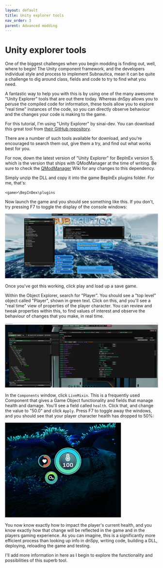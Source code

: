 ```yaml
---
layout: default
title: Unity explorer tools
nav_order: 3
parent: Advanced modding
---
```


# Unity explorer tools

One of the biggest challenges when you begin modding is finding out, well, where to begin! The Unity component framework, and the developers individual style and process to implement Subnautica, mean it can be quite a challenge to dig around class, fields and code to try to find what you need.

A fantastic way to help you with this is by using one of the many awesome "Unity Explorer" tools that are out there today. Whereas dnSpy allows you to peruse the compiled code for information, these tools allow you to explore "real time" instances of the code, so you can directly observe behaviour and the changes your code is making to the game.

For this tutorial, I'm using "Unity Explorer" by sinai-dev. You can download this great tool from [their GitHub repository](https://github.com/sinai-dev/UnityExplorer/releases).

There are a number of such tools available for download, and you're encouraged to search them out, give them a try, and find out what works best for you.

For now, down the latest version of "Unity Explorer" for BepInEx version 5, which is the version that ships with QModManager at the time of writing. Be sure to check the [QModManager](https://github.com/SubnauticaModding/QModManager/wiki) Wiki for any changes to this dependency.

Simply unzip the DLL and copy it into the game BepInEx plugins folder. For me, that's:

`<game>\BepInDex\plugins`

Now launch the game and you should see something like this. If you don't, try pressing F7 to toggle the display of the console windows:

![](.\media\unityexplorerhome.png)

Once you've got this working, click play and load up a save game.

Within the Object Explorer, search for "Player". You should see a "top level" object called "Player", shown in green text. Click on this, and you'll see a "real time" view of properties of the player character. You can review and tweak properties within this, to find values of interest and observe the behaviour of changes that you make, in real time.

![](.\media\unityexplorerplayerhealth.png)

In the `Components` window, click `LiveMixin`. This is a frequently used Component that gives a Game Object functionality and fields that manage health and damage. You'll see a field called `health`. Click that, and change the value to "50.0" and click `Apply`. Press F7 to toggle away the windows, and you should see that your player character health has dropped to 50%:

![](.\media\unityexplorerplayerhealth50.png)

You now know exactly how to impact the player's current health, and you know exactly how that change will be reflected in the game and in the players gaming experience. As you can imagine, this is a significantly more efficient process than looking up info in dnSpy, writing code, building a DLL, deploying, reloading the game and testing.

I'll add more information in here as I begin to explore the functionality and possibilities of this superb tool.

